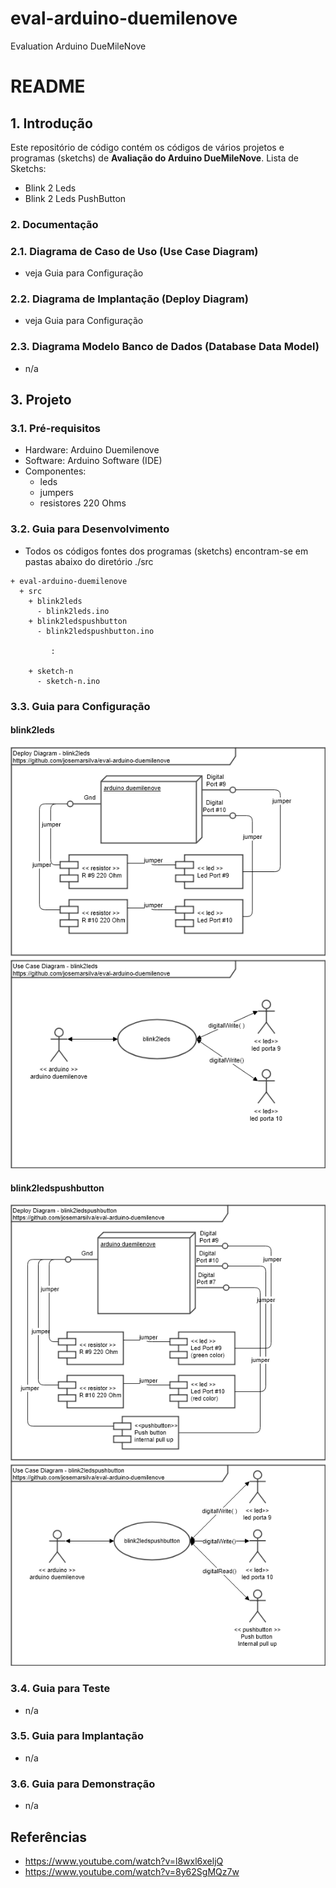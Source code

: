 # eval-arduino-duemilenove
Evaluation Arduino DueMileNove

# README #

## 1. Introdução ##

Este repositório de código contém os códigos de vários projetos e programas (sketchs) de **Avaliação do Arduino DueMileNove**. Lista de Sketchs:
* Blink 2 Leds
* Blink 2 Leds PushButton

### 2. Documentação ###

### 2.1. Diagrama de Caso de Uso (Use Case Diagram) ###

* veja Guia para Configuração


### 2.2. Diagrama de Implantação (Deploy Diagram) ###

* veja Guia para Configuração


### 2.3. Diagrama Modelo Banco de Dados (Database Data Model) ###

* n/a

## 3. Projeto ##

### 3.1. Pré-requisitos ###

* Hardware: Arduino Duemilenove
* Software: Arduino Software (IDE)
* Componentes:
  * leds
  * jumpers
  * resistores 220 Ohms


### 3.2. Guia para Desenvolvimento ###

* Todos os códigos fontes dos programas (sketchs) encontram-se em pastas abaixo do diretório ./src

```
+ eval-arduino-duemilenove
  + src
    + blink2leds
      - blink2leds.ino
    + blink2ledspushbutton
      - blink2ledspushbutton.ino

         :

    + sketch-n
      - sketch-n.ino
```


### 3.3. Guia para Configuração ###

#### blink2leds
![DeployDiagram](https://github.com/josemarsilva/eval-arduino-duemilenove/blob/master/doc/blink2leds.png) 

#### blink2ledspushbutton
![DeployDiagram](https://github.com/josemarsilva/eval-arduino-duemilenove/blob/master/doc/blink2ledspushbutton.png) 


### 3.4. Guia para Teste ###

* n/a


### 3.5. Guia para Implantação ###

* n/a


### 3.6. Guia para Demonstração ###

* n/a


## Referências ##
* https://www.youtube.com/watch?v=l8wxl6xeljQ
* https://www.youtube.com/watch?v=8y62SgMQz7w
